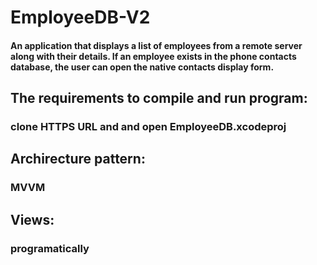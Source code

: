 # EmployeeDB-V2
#### An application that displays a list of employees from a remote server along with their details. If an employee exists in the phone contacts database, the user can open the native contacts display form.

## The requirements to compile and run program: 
### clone HTTPS URL and and open EmployeeDB.xcodeproj

## Archirecture pattern: 
### MVVM

## Views: 
### programatically
